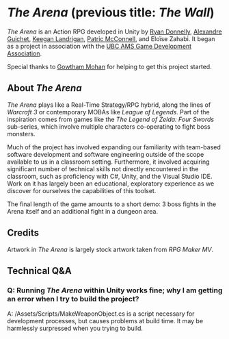 # _The Arena_ (previous title: _The Wall_)

_The Arena_ is an Action RPG developed in Unity by [Ryan Donnelly](https://bitbucket.org/ryanfd/), [Alexandre Guichet](https://bitbucket.org/Salade_de_Poney/), [Keegan Landrigan](https://bitbucket.org/keeganland/), [Patric McConnell](https://bitbucket.org/PMc42/), and Eloïse Zahabi. It began as a project in association with the [UBC AMS Game Development Association](http://www.amsgda.com/).

Special thanks to [Gowtham Mohan](https://bitbucket.org/Gowtham100/) for helping to get this project started.

## About _The Arena_

_The Arena_ plays like a Real-Time Strategy/RPG hybrid, along the lines of _Warcraft 3_ or contemporary MOBAs like _League of Legends_. Part of the inspiration comes from games like the _The Legend of Zelda: Four Swords_ sub-series, which involve multiple characters co-operating to fight boss monsters.

[](ImagesGitReadme/TheArena.PNG)

Much of the project has involved expanding our familiarity with team-based software development and software engineering outside of the scope available to us in a classroom setting. Furthermore, it involved acquiring significant number of technical skills not directly encountered in the classroom, such as proficiency with C#, Unity, and the Visual Studio IDE. Work on it has largely been an educational, exploratory experience as we discover for ourselves the capabilities of this toolset.

[](ImagesGitReadme/TheArena1.PNG)

The final length of the game amounts to a short demo: 3 boss fights in the Arena itself and an additional fight in a dungeon area.

[](ImagesGitReadme/TheArena2.PNG)

## Credits

Artwork in _The Arena_ is largely stock artwork taken from _RPG Maker MV_. 

## Technical Q&A

### Q: Running _The Arena_ within Unity works fine; why I am getting an error when I try to build the project?
A: /Assets/Scripts/MakeWeaponObject.cs is a script necessary for development processes, but causes problems at build time. It may be harmlessly surpressed when you trying to build. 

